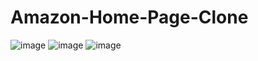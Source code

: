 # Amazon-Home-Page-Clone
![image](https://github.com/abdulmoiz248/Amazon-Home-Page-Clone/assets/124524932/85c7c5ac-bcfd-469d-8379-8029487db7a5)
![image](https://github.com/abdulmoiz248/Amazon-Home-Page-Clone/assets/124524932/c52242a2-5220-446d-bc39-1058f30592ef)
![image](https://github.com/abdulmoiz248/Amazon-Home-Page-Clone/assets/124524932/3befb793-4ca4-4119-8699-c24ebbd04f06)


